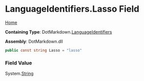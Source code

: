 <a name="_top"></a>

# LanguageIdentifiers\.Lasso Field

[Home](../../../README.md#_top)

**Containing Type**: DotMarkdown\.[LanguageIdentifiers](../README.md#_top)

**Assembly**: DotMarkdown\.dll

```csharp
public const string Lasso = "lasso"
```

### Field Value

System\.[String](https://docs.microsoft.com/en-us/dotnet/api/system.string)